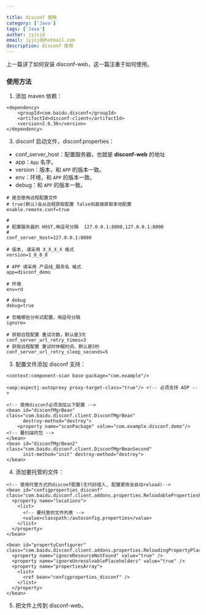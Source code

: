 ```yaml
---

title: disconf 使用
category: ['Java']
tags: ['Java']
author: jyjsjd
email: jyjsjd@hotmail.com
description: disconf 使用
---
```


上一篇讲了如何安装 disconf-web，这一篇注重于如何使用。

### 使用方法
1. 添加 maven 依赖：

  ```
  <dependency>
      <groupId>com.baidu.disconf</groupId>
      <artifactId>disconf-client</artifactId>
      <version>2.6.36</version>
  </dependency>
  ```

3. disconf 启动文件，disconf.properties：
  * conf_server_host：配置服务器，也就是 **disconf-web** 的地址
  * app：`App` 名字。
  * version：版本，和 `APP` 的版本一致。
  * env：环境，和 `APP` 的版本一致。
  * debug：和 `APP` 的版本一致。

  ```
  # 是否使用远程配置文件
  # true(默认)会从远程获取配置 false则直接获取本地配置
  enable.remote.conf=true

  #
  # 配置服务器的 HOST,用逗号分隔  127.0.0.1:8000,127.0.0.1:8000
  #
  conf_server_host=127.0.0.1:8080

  # 版本, 请采用 X_X_X_X 格式
  version=1_0_0_0

  # APP 请采用 产品线_服务名 格式
  app=disconf_demo

  # 环境
  env=rd

  # debug
  debug=true

  # 忽略哪些分布式配置，用逗号分隔
  ignore=

  # 获取远程配置 重试次数，默认是3次
  conf_server_url_retry_times=3
  # 获取远程配置 重试时休眠时间，默认是5秒
  conf_server_url_retry_sleep_seconds=5
  ```

3. 配置文件添加 disconf 支持：
  
  ```
  <context:component-scan base-package="com.example"/>

  <aop:aspectj-autoproxy proxy-target-class="true"/> <!-- 必须支持 AOP -->

  <!-- 使用disconf必须添加以下配置 -->
  <bean id="disconfMgrBean" class="com.baidu.disconf.client.DisconfMgrBean"
        destroy-method="destroy">
      <property name="scanPackage" value="com.example.disconf.demo"/> <!-- 要扫描的包 -->
  </bean>
  <bean id="disconfMgrBean2" class="com.baidu.disconf.client.DisconfMgrBeanSecond"
        init-method="init" destroy-method="destroy">
  </bean>
  ```

4. 添加要托管的文件：
  
  ```
  <!-- 使用托管方式的disconf配置(无代码侵入, 配置更改会自动reload)-->
  <bean id="configproperties_disconf" class="com.baidu.disconf.client.addons.properties.ReloadablePropertiesFactoryBean">
    <property name="locations">
      <list> 
        <!-- 要托管的文件列表 -->
        <value>classpath:/autoconfig.properties</value>
      </list>
    </property>
  </bean>

  <bean id="propertyConfigurer" class="com.baidu.disconf.client.addons.properties.ReloadingPropertyPlaceholderConfigurer">
    <property name="ignoreResourceNotFound" value="true" />
    <property name="ignoreUnresolvablePlaceholders" value="true" />
    <property name="propertiesArray">
      <list>
        <ref bean="configproperties_disconf" />
      </list>
    </property>
  </bean>
  ```

5. 把文件上传到 disconf-web。
